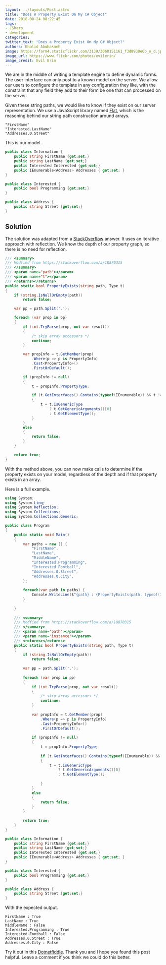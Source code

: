 ```yaml
---
layout: ../layouts/Post.astro
title: "Does A Property Exist On My C# Object"
date: 2018-08-24 08:22:45
tags:
- CSharp
- development
categories:
twitter_text: "Does a Property Exist On My C# Object?"
authors: Khalid Abuhakmeh
image: https://farm4.staticflickr.com/3139/3060151161_f3d8930e6b_o_d.jpg
image_url: https://www.flickr.com/photos/evilerin/
image_credit: Evil Erin
---
```


We are in the middle of writing a template engine to define dynamic forms. The user interface can only post to a known model on the server. We allow our users to configure the template in any configuration they like, with the constraint that any field they add to their form be one that can processed on the server.

Given these string paths, we would like to know if they exist on our server representation. We use a JavaScript library named [Flat](https://www.npmjs.com/package/flat), which is the reasoning behind our string path construction around arrays.

```
"FirstName"
"Interested.LastName"
"Addresses.0.Street"
```

This is our model.

```csharp
public class Information {
    public string FirstName {get;set;}
    public string LastName {get;set;}
    public Interested Interested {get;set;}
    public IEnumerable<Address> Addresses { get;set; }
}

public class Interested {
    public bool Programming {get;set;}
}

public class Address {
    public string Street {get;set;}
}
```

## Solution

The solution was adapted from a [StackOverflow](https://stackoverflow.com/a/18870315) answer. It uses an iterative approach with reflection. We know the depth of our property graph, so there is no need for reflection.

```csharp
/// <summary>
/// Modfied from https://stackoverflow.com/a/18870315
/// </summary>
/// <param name="path"></param>
/// <param name="t"></param>
/// <returns></returns>
public static bool PropertyExists(string path, Type t)
{
    if (string.IsNullOrEmpty(path))
        return false;

    var pp = path.Split('.');

    foreach (var prop in pp)
    {
        if (int.TryParse(prop, out var result))
        {
            /* skip array accessors */
            continue;
        }

        var propInfo = t.GetMember(prop)
            .Where(p => p is PropertyInfo)
            .Cast<PropertyInfo>()
            .FirstOrDefault();

        if (propInfo != null)
        {
            t = propInfo.PropertyType;

            if (t.GetInterfaces().Contains(typeof(IEnumerable)) && t != typeof(string))
            {
                t = t.IsGenericType
                    ? t.GetGenericArguments()[0]
                    : t.GetElementType();
            }
        }
        else
        {
            return false;
        }
    }

    return true;
}
```

With the method above, you can now make calls to determine if the property exists on your model, regardless of the depth and if that property exists in an array.

Here is a full example.

```csharp
using System;
using System.Linq;
using System.Reflection;
using System.Collections;
using System.Collections.Generic;

public class Program
{
	public static void Main()
	{
		var paths = new [] {
			"FirstName",
			"LastName",
			"MiddleName",
			"Interested.Programming",
			"Interested.Football",
			"Addresses.0.Street",
			"Addresses.0.City",
		};
		
		foreach(var path in paths) {
			Console.WriteLine($"{path} : {PropertyExists(path, typeof(Information))}");
		}
		
	}
	
	/// <summary>
	/// Modfied from https://stackoverflow.com/a/18870315
	/// </summary>
	/// <param name="path"></param>
	/// <param name="instance"></param>
	/// <returns></returns>
	public static bool PropertyExists(string path, Type t)
	{
		if (string.IsNullOrEmpty(path))
			return false;
	
		var pp = path.Split('.');
	
		foreach (var prop in pp)
		{
			if (int.TryParse(prop, out var result))
			{
				/* skip array accessors */
				continue;
			}
	
			var propInfo = t.GetMember(prop)
				.Where(p => p is PropertyInfo)
				.Cast<PropertyInfo>()
				.FirstOrDefault();
	
			if (propInfo != null)
			{
				t = propInfo.PropertyType;
	
				if (t.GetInterfaces().Contains(typeof(IEnumerable)) && t != typeof(string))
				{
					t = t.IsGenericType
						? t.GetGenericArguments()[0]
						: t.GetElementType();
	
				}
			}
			else
			{
				return false;
			}
		}
	
		return true;
	}
}

public class Information {
    public string FirstName {get;set;}
    public string LastName {get;set;}
    public Interested Interested {get;set;}
    public IEnumerable<Address> Addresses { get;set; }
}

public class Interested {
    public bool Programming {get;set;}
}

public class Address {
    public string Street {get;set;}
}
```

With the expected output.

```
FirstName : True
LastName : True
MiddleName : False
Interested.Programming : True
Interested.Football : False
Addresses.0.Street : True
Addresses.0.City : False
```

Try it out in this [Dotnetfiddle](https://dotnetfiddle.net/i93RMd). Thank you and I hope you found this post helpful. Leave a comment if you think we could do this better.